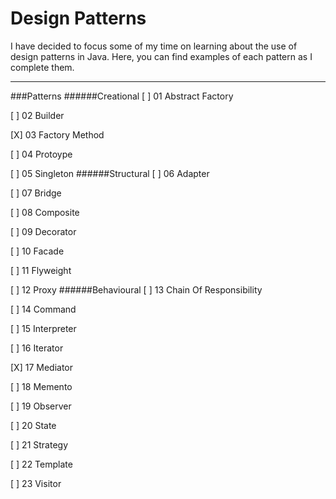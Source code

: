 # Design Patterns

I have decided to focus some of my time on learning about the use of design patterns in Java. Here, you can find examples of each pattern as I complete them.

***

###Patterns
######Creational
[  ] 01 Abstract Factory

[  ] 02 Builder

[X] 03 Factory Method

[  ] 04 Protoype

[  ] 05 Singleton
######Structural
[  ] 06 Adapter

[  ] 07 Bridge

[  ] 08 Composite

[  ] 09 Decorator

[  ] 10 Facade

[  ] 11 Flyweight

[  ] 12 Proxy
######Behavioural
[  ] 13 Chain Of Responsibility

[  ] 14 Command

[  ] 15 Interpreter

[  ] 16 Iterator

[X] 17 Mediator

[  ] 18 Memento

[  ] 19 Observer

[  ] 20 State

[  ] 21 Strategy

[  ] 22 Template

[  ] 23 Visitor
